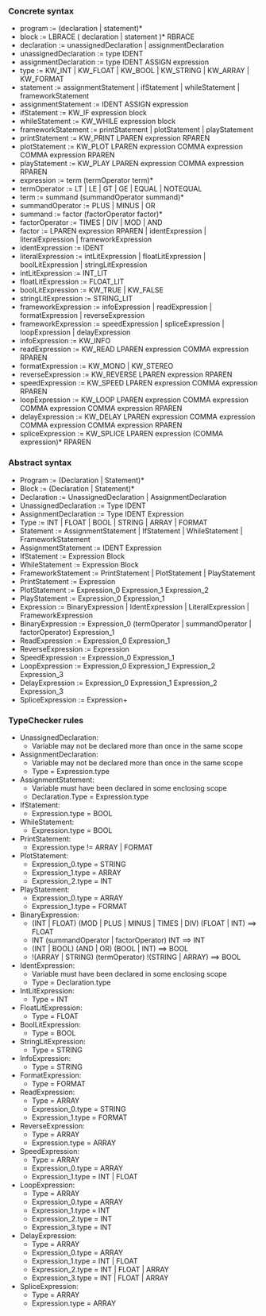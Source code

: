 ### Concrete syntax

- program := (declaration | statement)*
- block := LBRACE ( declaration | statement )* RBRACE
- declaration := unassignedDeclaration | assignmentDeclaration
- unassignedDeclaration := type IDENT
- assignmentDeclaration := type IDENT ASSIGN expression
- type := KW\_INT | KW\_FLOAT | KW\_BOOL | KW\_STRING | KW\_ARRAY | KW\_FORMAT
- statement := assignmentStatement | ifStatement | whileStatement | frameworkStatement
- assignmentStatement := IDENT ASSIGN expression
- ifStatement := KW\_IF expression block
- whileStatement := KW\_WHILE expression block
- frameworkStatement := printStatement | plotStatement | playStatement
- printStatement := KW\_PRINT LPAREN expression RPAREN
- plotStatement := KW\_PLOT LPAREN expression COMMA expression COMMA expression RPAREN
- playStatement := KW\_PLAY LPAREN expression COMMA expression RPAREN
- expression := term (termOperator term)*
- termOperator := LT | LE | GT | GE | EQUAL | NOTEQUAL
- term := summand (summandOperator summand)*
- summandOperator := PLUS | MINUS | OR
- summand := factor (factorOperator factor)*
- factorOperator := TIMES | DIV | MOD | AND
- factor := LPAREN expression RPAREN | identExpression | literalExpression | frameworkExpression
- identExpression := IDENT
- literalExpression := intLitExpression | floatLitExpression | boolLitExpression | stringLitExpression
- intLitExpression := INT\_LIT
- floatLitExpression := FLOAT\_LIT
- boolLitExpression := KW\_TRUE | KW\_FALSE
- stringLitExpression := STRING\_LIT
- frameworkExpression := infoExpression | readExpression | formatExpression | reverseExpression
- frameworkExpression := speedExpression | spliceExpression | loopExpression | delayExpression
- infoExpression := KW\_INFO
- readExpression := KW\_READ LPAREN expression COMMA expression RPAREN
- formatExpression := KW\_MONO | KW\_STEREO
- reverseExpression := KW\_REVERSE LPAREN expression RPAREN
- speedExpression := KW\_SPEED LPAREN expression COMMA expression RPAREN
- loopExpression := KW\_LOOP LPAREN expression COMMA expression COMMA expression COMMA expression RPAREN
- delayExpression := KW\_DELAY LPAREN expression COMMA expression COMMA expression COMMA expression RPAREN
- spliceExpression := KW\_SPLICE LPAREN expression (COMMA expression)* RPAREN

### Abstract syntax

- Program := (Declaration | Statement)*
- Block := (Declaration | Statement)*
- Declaration := UnassignedDeclaration | AssignmentDeclaration
- UnassignedDeclaration := Type IDENT
- AssignmentDeclaration := Type IDENT Expression
- Type := INT | FLOAT | BOOL | STRING | ARRAY | FORMAT
- Statement := AssignmentStatement | IfStatement | WhileStatement | FrameworkStatement
- AssignmentStatement := IDENT Expression
- IfStatement := Expression Block
- WhileStatement := Expression Block
- FrameworkStatement := PrintStatement | PlotStatement | PlayStatement
- PrintStatement := Expression
- PlotStatement := Expression\_0 Expression\_1 Expression\_2
- PlayStatement := Expression\_0 Expression\_1
- Expression := BinaryExpression | IdentExpression | LiteralExpression | FrameworkExpression
- BinaryExpression := Expression\_0 (termOperator | summandOperator | factorOperator) Expression\_1
- ReadExpression := Expression\_0 Expression\_1
- ReverseExpression := Expression
- SpeedExpression := Expression\_0 Expression\_1
- LoopExpression := Expression\_0 Expression\_1 Expression\_2 Expression\_3
- DelayExpression := Expression\_0 Expression\_1 Expression\_2 Expression\_3
- SpliceExpression := Expression+

### TypeChecker rules

- UnassignedDeclaration:
	+ Variable may not be declared more than once in the same scope
- AssignmentDeclaration:
	+ Variable may not be declared more than once in the same scope
	+ Type = Expression.type
- AssignmentStatement:
	+ Variable must have been declared in some enclosing scope
	+ Declaration.Type = Expression.type
- IfStatement:
	+ Expression.type = BOOL
- WhileStatement:
	+ Expression.type = BOOL
- PrintStatement:
	+ Expression.type != ARRAY | FORMAT
- PlotStatement:
	+ Expression\_0.type = STRING
	+ Expression\_1.type = ARRAY
	+ Expression\_2.type = INT
- PlayStatement:
	+ Expression\_0.type = ARRAY
	+ Expression\_1.type = FORMAT
- BinaryExpression:
	+ (INT | FLOAT) (MOD | PLUS | MINUS | TIMES | DIV) (FLOAT | INT) ==> FLOAT
	+ INT (summandOperator | factorOperator) INT ==> INT
	+ (INT | BOOL) (AND | OR) (BOOL | INT) ==> BOOL
	+ !(ARRAY | STRING) (termOperator) !(STRING | ARRAY) ==> BOOL
- IdentExpression:
	+ Variable must have been declared in some enclosing scope
	+ Type = Declaration.type
- IntLitExpression:
	+ Type = INT
- FloatLitExpression:
	+ Type = FLOAT
- BoolLitExpression:
	+ Type = BOOL
- StringLitExpression:
	+ Type = STRING
- InfoExpression:
	+ Type = STRING
- FormatExpression:
	+ Type = FORMAT
- ReadExpression:
	+ Type = ARRAY
	+ Expression\_0.type = STRING
	+ Expression\_1.type = FORMAT
- ReverseExpression:
	+ Type = ARRAY
	+ Expression.type = ARRAY
- SpeedExpression:
	+ Type = ARRAY
	+ Expression\_0.type = ARRAY
	+ Expression\_1.type = INT | FLOAT
- LoopExpression:
	+ Type = ARRAY
	+ Expression\_0.type = ARRAY
	+ Expression\_1.type = INT
	+ Expression\_2.type = INT
	+ Expression\_3.type = INT
- DelayExpression:
	+ Type = ARRAY
	+ Expression\_0.type = ARRAY
	+ Expression\_1.type = INT | FLOAT
	+ Expression\_2.type = INT | FLOAT | ARRAY
	+ Expression\_3.type = INT | FLOAT | ARRAY
- SpliceExpression:
	+ Type = ARRAY
	+ Expression.type = ARRAY
